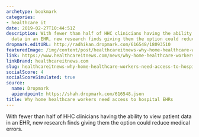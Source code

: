 ```yaml
---
archetype: bookmark
categories:
- healthcare it
date: 2019-02-27T10:44:51Z
description: With fewer than half of HHC clinicians having the ability to view patient
  data in an EHR, new research finds giving them the option could reduce medical errors.
dropmark.editURL: http://radhikan.dropmark.com/616548/18093510
featuredImage: /img/content/post/healthcareitnews-why-home-healthcare-workers-need-access-to-hospital-ehrs.png
link: https://www.healthcareitnews.com/news/why-home-healthcare-workers-need-access-hospital-ehrs
linkBrand: healthcareitnews.com
slug: healthcareitnews-why-home-healthcare-workers-need-access-to-hospital-ehrs
socialScore: 4
socialScoreSimulated: true
source:
  name: Dropmark
  apiendpoint: https://shah.dropmark.com/616548.json
title: Why home healthcare workers need access to hospital EHRs
---
```

With fewer than half of HHC clinicians having the ability to view patient data in an EHR, new research finds giving them the option could reduce medical errors.